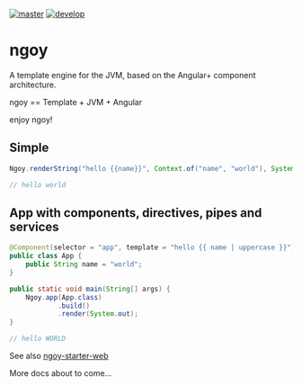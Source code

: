 [![master](https://travis-ci.com/krizzdewizz/ngoy.svg?branch=master)](https://travis-ci.com/krizzdewizz/ngoy.svg?branch=master) [![develop](https://travis-ci.com/krizzdewizz/ngoy.svg?branch=develop)](https://travis-ci.com/krizzdewizz/ngoy.svg?branch=develop)

# ngoy

A template engine for the JVM, based on the Angular+ component architecture.

ngoy == Template + JVM + Angular

enjoy ngoy!

## Simple

```java
Ngoy.renderString("hello {{name}}", Context.of("name", "world"), System.out);

// hello world
```

## App with components, directives, pipes and services

```java
@Component(selector = "app", template = "hello {{ name | uppercase }}")
public class App {
    public String name = "world";
}

public static void main(String[] args) {
    Ngoy.app(App.class)
            .build()
            .render(System.out);
}

// hello WORLD
```

See also [ngoy-starter-web](https://github.com/krizzdewizz/ngoy-starter-web)

More docs about to come...
